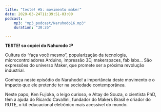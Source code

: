 ```yaml
---
title: "teste! #5: movimento maker"
date: 2020-03-24T11:39:51-03:00
podcast:
    mp3: "mp3_podcast/Naruhodo16.mp3"
    duration: "30:26"

---
```


**TESTE! so copiei do Nahurodo :P**

Cultura do “faça você mesmo”, popularização da tecnologia, microcontroladores Arduíno, impressão 3D, makerspaces, fab labs… São expressões do universo Maker, que promete ser a próxima revolução industrial.

Conheça neste episódio do Naruhodo! a importância deste movimento e o impacto que ele pretende ter na sociedade contemporânea.

Neste papo, Ken Fujioka, o leigo curioso, e Altay de Souza, o cientista PhD, têm a ajuda do Ricardo Cavallini, fundador do Makers Brasil e criador do RUTE, o kit educacional eletrônico mais acessível do mundo.